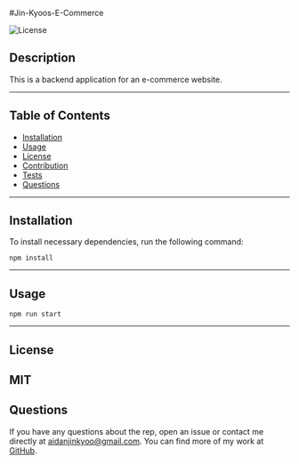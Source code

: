 #Jin-Kyoos-E-Commerce
  
  ![License](https://img.shields.io/badge/license-MIT-blue)

  
  ## **Description**
  
  This is a backend application for an e-commerce website.
  
  ---
  
  ## **Table of Contents**
  
  - [Installation](#installation)
  - [Usage](#usage)
  - [License](#license)
  - [Contribution](#contribution)
  - [Tests](#tests)
  - [Questions](#questions)
  
  ---
  
  ## **Installation**
  
  To install necessary dependencies, run the following command: 
  
  	npm install
  
  ---
  
  ## **Usage**
  
  	npm run start
  
  ---
  
  ## **License**
  
  MIT
  ---


  ## **Questions**
  
  If you have any questions about the rep, open an issue or contact me directly at [aidanjinkyoo@gmail.com](mailto:aidanjinkyoo@gmail.com). You can find more of my work at [GitHub](https://github.com/A-J-U).
  